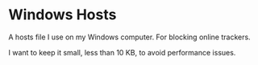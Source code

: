 # Windows Hosts
A hosts file I use on my Windows computer. For blocking online trackers.

I want to keep it small, less than 10 KB, to avoid performance issues.
